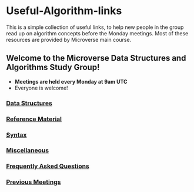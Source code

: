 # Useful-Algorithm-links

This is a simple collection of useful links, to help new people in the group read up on algorithm concepts before the Monday meetings. Most of these resources are provided by Microverse main course.

## Welcome to the Microverse Data Structures and Algorithms Study Group!

-   <b>Meetings are held every Monday at 9am UTC</b>
-   Everyone is welcome!


### [Data Structures](https://github.com/AymanJabr/Useful-Algorithm-links/tree/feature/update_structure/Data%20Structures)

### [Reference Material](https://github.com/AymanJabr/Useful-Algorithm-links/tree/feature/update_structure/Reference%20Material)

### [Syntax](https://github.com/AymanJabr/Useful-Algorithm-links/tree/feature/update_structure/Syntax)

### [Miscellaneous](https://github.com/AymanJabr/Useful-Algorithm-links/tree/feature/update_structure/Misc)

### [Frequently Asked Questions](https://github.com/AymanJabr/Useful-Algorithm-links/tree/feature/update_structure/FAQs)

### [Previous Meetings](https://github.com/AymanJabr/Useful-Algorithm-links/tree/feature/update_structure/Meetings)




